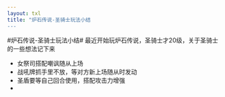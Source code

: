 ```yaml
---
layout: txl
title: "炉石传说-圣骑士玩法小结
---
```


#炉石传说-圣骑士玩法小结#
最近开始玩炉石传说，圣骑士才20级，关于圣骑士的一些想法记下来
- 女祭司搭配嘲讽随从上场
- 战吼牌抓手里不放，等对方新上场随从时发动
- 圣盾要等自己回合使用，搭配攻击力增强
- 